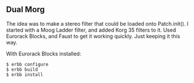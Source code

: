 Dual Morg
---------

The idea was to make a stereo filter that could be loaded onto Patch.init(). I started with a Moog Ladder filter,
and added Korg 35 filters to it. Used Eurorack Blocks, and Faust to get it working quickly. Just keeping it this way.

With Eurorack Blocks installed:

```shell
$ erbb configure
$ erbb build
$ erbb install
```

